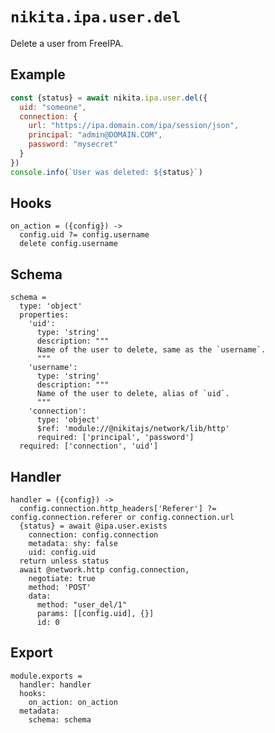 
# `nikita.ipa.user.del`

Delete a user from FreeIPA.

## Example

```js
const {status} = await nikita.ipa.user.del({
  uid: "someone",
  connection: {
    url: "https://ipa.domain.com/ipa/session/json",
    principal: "admin@DOMAIN.COM",
    password: "mysecret"
  }
})
console.info(`User was deleted: ${status}`)
```

## Hooks

    on_action = ({config}) ->
      config.uid ?= config.username
      delete config.username

## Schema

    schema =
      type: 'object'
      properties:
        'uid':
          type: 'string'
          description: """
          Name of the user to delete, same as the `username`.
          """
        'username':
          type: 'string'
          description: """
          Name of the user to delete, alias of `uid`.
          """
        'connection':
          type: 'object'
          $ref: 'module://@nikitajs/network/lib/http'
          required: ['principal', 'password']
      required: ['connection', 'uid']

## Handler

    handler = ({config}) ->
      config.connection.http_headers['Referer'] ?= config.connection.referer or config.connection.url
      {status} = await @ipa.user.exists
        connection: config.connection
        metadata: shy: false
        uid: config.uid
      return unless status
      await @network.http config.connection,
        negotiate: true
        method: 'POST'
        data:
          method: "user_del/1"
          params: [[config.uid], {}]
          id: 0

## Export

    module.exports =
      handler: handler
      hooks:
        on_action: on_action
      metadata:
        schema: schema

